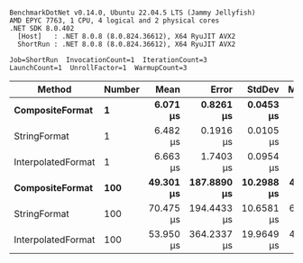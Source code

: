 ```

BenchmarkDotNet v0.14.0, Ubuntu 22.04.5 LTS (Jammy Jellyfish)
AMD EPYC 7763, 1 CPU, 4 logical and 2 physical cores
.NET SDK 8.0.402
  [Host]   : .NET 8.0.8 (8.0.824.36612), X64 RyuJIT AVX2
  ShortRun : .NET 8.0.8 (8.0.824.36612), X64 RyuJIT AVX2

Job=ShortRun  InvocationCount=1  IterationCount=3  
LaunchCount=1  UnrollFactor=1  WarmupCount=3  

```
| Method             | Number | Mean      | Error       | StdDev     | Median    | Min       | Max       | Allocated |
|------------------- |------- |----------:|------------:|-----------:|----------:|----------:|----------:|----------:|
| **CompositeFormat**    | **1**      |  **6.071 μs** |   **0.8261 μs** |  **0.0453 μs** |  **6.061 μs** |  **6.031 μs** |  **6.120 μs** |     **872 B** |
| StringFormat       | 1      |  6.482 μs |   0.1916 μs |  0.0105 μs |  6.482 μs |  6.471 μs |  6.492 μs |     896 B |
| InterpolatedFormat | 1      |  6.663 μs |   1.7403 μs |  0.0954 μs |  6.653 μs |  6.573 μs |  6.763 μs |     872 B |
| **CompositeFormat**    | **100**    | **49.301 μs** | **187.8890 μs** | **10.2988 μs** | **43.440 μs** | **43.271 μs** | **61.193 μs** |   **14336 B** |
| StringFormat       | 100    | 70.475 μs | 194.4433 μs | 10.6581 μs | 64.691 μs | 63.959 μs | 82.775 μs |   16736 B |
| InterpolatedFormat | 100    | 53.950 μs | 364.2337 μs | 19.9649 μs | 42.549 μs | 42.298 μs | 77.003 μs |   14336 B |
